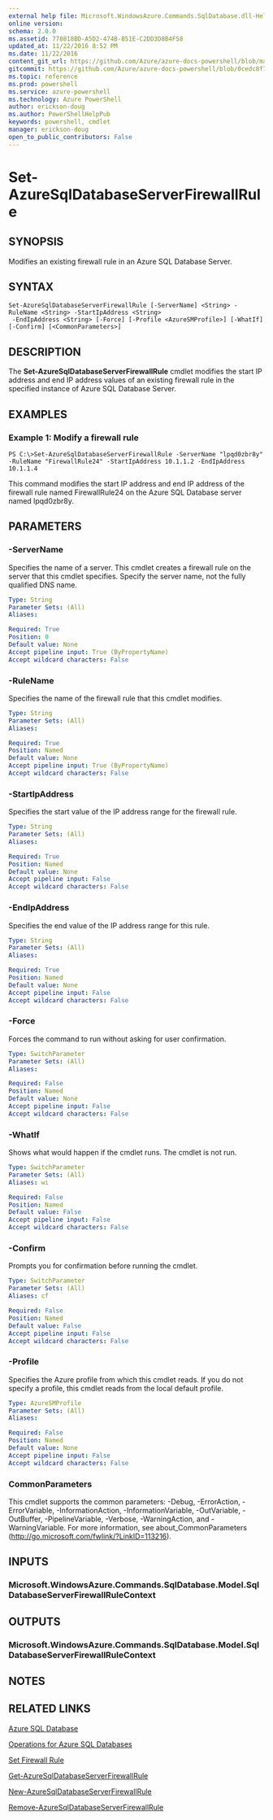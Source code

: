 ```yaml
---
external help file: Microsoft.WindowsAzure.Commands.SqlDatabase.dll-Help.xml
online version: 
schema: 2.0.0
ms.assetid: 778818BD-A5D2-474B-851E-C2DD3D8B4F58
updated_at: 11/22/2016 8:52 PM
ms.date: 11/22/2016
content_git_url: https://github.com/Azure/azure-docs-powershell/blob/master/azureps-cmdlets-docs/ServiceManagement/Azure.SQLDatabase/v2.1.0/Set-AzureSqlDatabaseServerFirewallRule.md
gitcommit: https://github.com/Azure/azure-docs-powershell/blob/0cedc8f73bc96cf5ac4c69144e17b3de601fd3cc/azureps-cmdlets-docs/ServiceManagement/Azure.SQLDatabase/v2.1.0/Set-AzureSqlDatabaseServerFirewallRule.md
ms.topic: reference
ms.prod: powershell
ms.service: azure-powershell
ms.technology: Azure PowerShell
author: erickson-doug
ms.author: PowerShellHelpPub
keywords: powershell, cmdlet
manager: erickson-doug
open_to_public_contributors: False
---
```


# Set-AzureSqlDatabaseServerFirewallRule

## SYNOPSIS
Modifies an existing firewall rule in an Azure SQL Database Server.

## SYNTAX

```
Set-AzureSqlDatabaseServerFirewallRule [-ServerName] <String> -RuleName <String> -StartIpAddress <String>
 -EndIpAddress <String> [-Force] [-Profile <AzureSMProfile>] [-WhatIf] [-Confirm] [<CommonParameters>]
```

## DESCRIPTION
The **Set-AzureSqlDatabaseServerFirewallRule** cmdlet modifies the start IP address and end IP address values of an existing firewall rule in the specified instance of Azure SQL Database Server.

## EXAMPLES

### Example 1: Modify a firewall rule
```
PS C:\>Set-AzureSqlDatabaseServerFirewallRule -ServerName "lpqd0zbr8y" -RuleName "FirewallRule24" -StartIpAddress 10.1.1.2 -EndIpAddress 10.1.1.4
```

This command modifies the start IP address and end IP address of the firewall rule named FirewallRule24 on the Azure SQL Database server named lpqd0zbr8y.

## PARAMETERS

### -ServerName
Specifies the name of a server.
This cmdlet creates a firewall rule on the server that this cmdlet specifies.
Specify the server name, not the fully qualified DNS name.

```yaml
Type: String
Parameter Sets: (All)
Aliases: 

Required: True
Position: 0
Default value: None
Accept pipeline input: True (ByPropertyName)
Accept wildcard characters: False
```

### -RuleName
Specifies the name of the firewall rule that this cmdlet modifies.

```yaml
Type: String
Parameter Sets: (All)
Aliases: 

Required: True
Position: Named
Default value: None
Accept pipeline input: True (ByPropertyName)
Accept wildcard characters: False
```

### -StartIpAddress
Specifies the start value of the IP address range for the firewall rule.

```yaml
Type: String
Parameter Sets: (All)
Aliases: 

Required: True
Position: Named
Default value: None
Accept pipeline input: False
Accept wildcard characters: False
```

### -EndIpAddress
Specifies the end value of the IP address range for this rule.

```yaml
Type: String
Parameter Sets: (All)
Aliases: 

Required: True
Position: Named
Default value: None
Accept pipeline input: False
Accept wildcard characters: False
```

### -Force
Forces the command to run without asking for user confirmation.

```yaml
Type: SwitchParameter
Parameter Sets: (All)
Aliases: 

Required: False
Position: Named
Default value: None
Accept pipeline input: False
Accept wildcard characters: False
```

### -WhatIf
Shows what would happen if the cmdlet runs.
The cmdlet is not run.

```yaml
Type: SwitchParameter
Parameter Sets: (All)
Aliases: wi

Required: False
Position: Named
Default value: False
Accept pipeline input: False
Accept wildcard characters: False
```

### -Confirm
Prompts you for confirmation before running the cmdlet.

```yaml
Type: SwitchParameter
Parameter Sets: (All)
Aliases: cf

Required: False
Position: Named
Default value: False
Accept pipeline input: False
Accept wildcard characters: False
```

### -Profile
Specifies the Azure profile from which this cmdlet reads.
If you do not specify a profile, this cmdlet reads from the local default profile.

```yaml
Type: AzureSMProfile
Parameter Sets: (All)
Aliases: 

Required: False
Position: Named
Default value: None
Accept pipeline input: False
Accept wildcard characters: False
```

### CommonParameters
This cmdlet supports the common parameters: -Debug, -ErrorAction, -ErrorVariable, -InformationAction, -InformationVariable, -OutVariable, -OutBuffer, -PipelineVariable, -Verbose, -WarningAction, and -WarningVariable. For more information, see about_CommonParameters (http://go.microsoft.com/fwlink/?LinkID=113216).

## INPUTS

### Microsoft.WindowsAzure.Commands.SqlDatabase.Model.SqlDatabaseServerFirewallRuleContext

## OUTPUTS

### Microsoft.WindowsAzure.Commands.SqlDatabase.Model.SqlDatabaseServerFirewallRuleContext

## NOTES

## RELATED LINKS

[Azure SQL Database](https://azure.microsoft.com/en-us/services/sql-database/)

[Operations for Azure SQL Databases](https://msdn.microsoft.com/en-us/library/azure/dn505719.aspx)

[Set Firewall Rule](https://msdn.microsoft.com/en-us/library/azure/dn505707.aspx)

[Get-AzureSqlDatabaseServerFirewallRule](xref:ServiceManagement/Azure.SQLDatabase/v2.1.0/Get-AzureSqlDatabaseServerFirewallRule.md)

[New-AzureSqlDatabaseServerFirewallRule](xref:ServiceManagement/Azure.SQLDatabase/v2.1.0/New-AzureSqlDatabaseServerFirewallRule.md)

[Remove-AzureSqlDatabaseServerFirewallRule](xref:ServiceManagement/Azure.SQLDatabase/v2.1.0/Remove-AzureSqlDatabaseServerFirewallRule.md)


